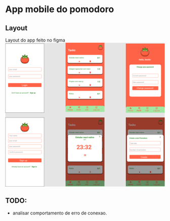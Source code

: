 # App mobile do pomodoro

## Layout

Layout do app feito no figma
![Alt text](layout/Pomodoro.png)

## TODO:

- analisar comportamento de erro de conexao.
